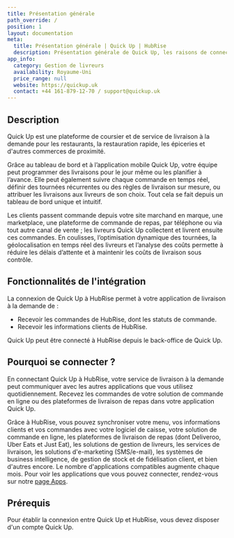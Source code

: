```yaml
---
title: Présentation générale
path_override: /
position: 1
layout: documentation
meta:
  title: Présentation générale | Quick Up | HubRise
  description: Présentation générale de Quick Up, les raisons de connecter Quick Up à HubRise et fonctionnalités de l'intégration. Synchronisez les données entre vos applications.
app_info:
  category: Gestion de livreurs
  availability: Royaume-Uni
  price_range: null
  website: https://quickup.uk
  contact: +44 161-879-12-70 / support@quickup.uk
---
```


## Description

Quick Up est une plateforme de coursier et de service de livraison à la demande pour les restaurants, la restauration rapide, les épiceries et d'autres commerces de proximité.

Grâce au tableau de bord et à l’application mobile Quick Up, votre équipe peut programmer des livraisons pour le jour même ou les planifier à l’avance. Elle peut également suivre chaque commande en temps réel, définir des tournées récurrentes ou des règles de livraison sur mesure, ou attribuer les livraisons aux livreurs de son choix. Tout cela se fait depuis un tableau de bord unique et intuitif.

Les clients passent commande depuis votre site marchand en marque, une marketplace, une plateforme de commande de repas, par téléphone ou via tout autre canal de vente ; les livreurs Quick Up collectent et livrent ensuite ces commandes. En coulisses, l’optimisation dynamique des tournées, la géolocalisation en temps réel des livreurs et l’analyse des coûts permette à réduire les délais d’attente et à maintenir les coûts de livraison sous contrôle.

## Fonctionnalités de l'intégration

La connexion de Quick Up à HubRise permet à votre application de livraison à la demande de :

- Recevoir les commandes de HubRise, dont les statuts de commande.
- Recevoir les informations clients de HubRise.

Quick Up peut être connecté à HubRise depuis le back-office de Quick Up.

## Pourquoi se connecter ?

En connectant Quick Up à HubRise, votre service de livraison à la demande peut communiquer avec les autres applications que vous utilisez quotidiennement. Recevez les commandes de votre solution de commande en ligne ou des plateformes de livraison de repas dans votre application Quick Up.

Grâce à HubRise, vous pouvez synchroniser votre menu, vos informations clients et vos commandes avec votre logiciel de caisse, votre solution de commande en ligne, les plateformes de livraison de repas (dont Deliveroo, Uber Eats et Just Eat), les solutions de gestion de livreurs, les services de livraison, les solutions d'e-marketing (SMS/e-mail), les systèmes de business intelligence, de gestion de stock et de fidélisation client, et bien d'autres encore. Le nombre d'applications compatibles augmente chaque mois. Pour voir les applications que vous pouvez connecter, rendez-vous sur notre [page Apps](/apps).

## Prérequis

Pour établir la connexion entre Quick Up et HubRise, vous devez disposer d'un compte Quick Up.
